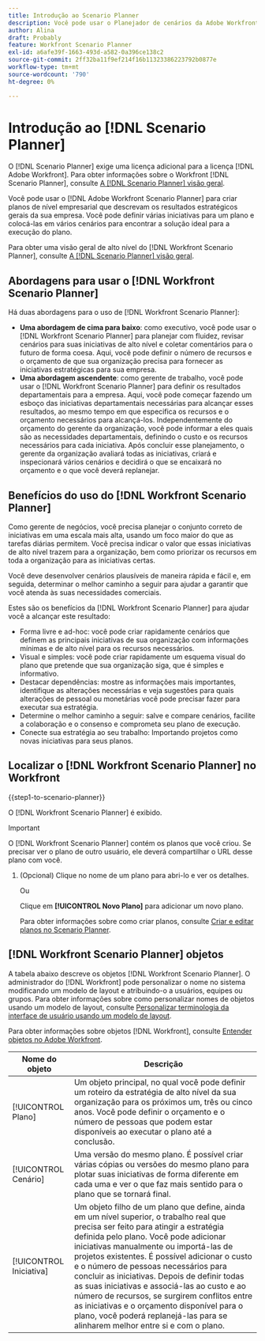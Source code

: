 ```yaml
---
title: Introdução ao Scenario Planner
description: Você pode usar o Planejador de cenários da Adobe Workfront para criar planos de nível empresarial que descrevam os resultados estratégicos gerais de sua empresa. Você pode definir várias iniciativas para um plano e colocá-las em vários cenários para encontrar a solução ideal para a execução do plano.
author: Alina
draft: Probably
feature: Workfront Scenario Planner
exl-id: a6afe39f-1663-493d-a582-0a396ce138c2
source-git-commit: 2ff32ba11f9ef214f16b11323386223792b0877e
workflow-type: tm+mt
source-wordcount: '790'
ht-degree: 0%

---
```


# Introdução ao [!DNL Scenario Planner]

O [!DNL Scenario Planner] exige uma licença adicional para a licença [!DNL Adobe Workfront]. Para obter informações sobre o Workfront [!DNL Scenario Planner], consulte [A [!DNL Scenario Planner] visão geral](../scenario-planner/scenario-planner-overview.md).

Você pode usar o [!DNL Adobe Workfront Scenario Planner] para criar planos de nível empresarial que descrevam os resultados estratégicos gerais da sua empresa. Você pode definir várias iniciativas para um plano e colocá-las em vários cenários para encontrar a solução ideal para a execução do plano.

Para obter uma visão geral de alto nível do [!DNL Workfront Scenario Planner], consulte [A [!DNL Scenario Planner] visão geral](../scenario-planner/scenario-planner-overview.md).

## Abordagens para usar o [!DNL Workfront Scenario Planner]

Há duas abordagens para o uso de [!DNL Workfront Scenario Planner]:

* **Uma abordagem de cima para baixo**: como executivo, você pode usar o [!DNL Workfront Scenario Planner] para planejar com fluidez, revisar cenários para suas iniciativas de alto nível e coletar comentários para o futuro de forma coesa. Aqui, você pode definir o número de recursos e o orçamento de que sua organização precisa para fornecer as iniciativas estratégicas para sua empresa.
* **Uma abordagem ascendente**: como gerente de trabalho, você pode usar o [!DNL Workfront Scenario Planner] para definir os resultados departamentais para a empresa. Aqui, você pode começar fazendo um esboço das iniciativas departamentais necessárias para alcançar esses resultados, ao mesmo tempo em que especifica os recursos e o orçamento necessários para alcançá-los. Independentemente do orçamento do gerente da organização, você pode informar a eles quais são as necessidades departamentais, definindo o custo e os recursos necessários para cada iniciativa. Após concluir esse planejamento, o gerente da organização avaliará todas as iniciativas, criará e inspecionará vários cenários e decidirá o que se encaixará no orçamento e o que você deverá replanejar.

## Benefícios do uso do [!DNL Workfront Scenario Planner]

Como gerente de negócios, você precisa planejar o conjunto correto de iniciativas em uma escala mais alta, usando um foco maior do que as tarefas diárias permitem. Você precisa indicar o valor que essas iniciativas de alto nível trazem para a organização, bem como priorizar os recursos em toda a organização para as iniciativas certas.

Você deve desenvolver cenários plausíveis de maneira rápida e fácil e, em seguida, determinar o melhor caminho a seguir para ajudar a garantir que você atenda às suas necessidades comerciais.

Estes são os benefícios da [!DNL Workfront Scenario Planner] para ajudar você a alcançar este resultado:

* Forma livre e ad-hoc: você pode criar rapidamente cenários que definem as principais iniciativas de sua organização com informações mínimas e de alto nível para os recursos necessários.
* Visual e simples: você pode criar rapidamente um esquema visual do plano que pretende que sua organização siga, que é simples e informativo.
* Destacar dependências: mostre as informações mais importantes, identifique as alterações necessárias e veja sugestões para quais alterações de pessoal ou monetárias você pode precisar fazer para executar sua estratégia.
* Determine o melhor caminho a seguir: salve e compare cenários, facilite a colaboração e o consenso e comprometa seu plano de execução.
* Conecte sua estratégia ao seu trabalho: Importando projetos como novas iniciativas para seus planos.

## Localizar o [!DNL Workfront Scenario Planner] no Workfront

{{step1-to-scenario-planner}}

<!--drafted for Shell: or click the **Main Menu** <insert icon> in the upper-left corner, if it's available.-->

O [!DNL Workfront Scenario Planner] é exibido.

>[!IMPORTANT]
>
>O [!DNL Workfront Scenario Planner] contém os planos que você criou. Se precisar ver o plano de outro usuário, ele deverá compartilhar o URL desse plano com você.

1. (Opcional) Clique no nome de um plano para abri-lo e ver os detalhes.

   Ou

   Clique em **[!UICONTROL Novo Plano]** para adicionar um novo plano.

   Para obter informações sobre como criar planos, consulte [Criar e editar planos no Scenario Planner](../scenario-planner/create-and-edit-plans.md).

## [!DNL Workfront Scenario Planner] objetos

A tabela abaixo descreve os objetos [!DNL Workfront Scenario Planner]. O administrador do [!DNL Workfront] pode personalizar o nome no sistema modificando um modelo de layout e atribuindo-o a usuários, equipes ou grupos. Para obter informações sobre como personalizar nomes de objetos usando um modelo de layout, consulte [Personalizar terminologia da interface de usuário usando um modelo de layout](../administration-and-setup/customize-workfront/use-layout-templates/customize-terminology.md).

Para obter informações sobre objetos [!DNL Workfront], consulte [Entender objetos no Adobe Workfront](../workfront-basics/navigate-workfront/workfront-navigation/understand-objects.md).

| Nome do objeto | Descrição |
|---|---|
| [!UICONTROL Plano] | Um objeto principal, no qual você pode definir um roteiro da estratégia de alto nível da sua organização para os próximos um, três ou cinco anos. Você pode definir o orçamento e o número de pessoas que podem estar disponíveis ao executar o plano até a conclusão. |
| [!UICONTROL Cenário] | Uma versão do mesmo plano. É possível criar várias cópias ou versões do mesmo plano para plotar suas iniciativas de forma diferente em cada uma e ver o que faz mais sentido para o plano que se tornará final. |
| [!UICONTROL Iniciativa] | Um objeto filho de um plano que define, ainda em um nível superior, o trabalho real que precisa ser feito para atingir a estratégia definida pelo plano. Você pode adicionar iniciativas manualmente ou importá-las de projetos existentes. É possível adicionar o custo e o número de pessoas necessários para concluir as iniciativas. Depois de definir todas as suas iniciativas e associá-las ao custo e ao número de recursos, se surgirem conflitos entre as iniciativas e o orçamento disponível para o plano, você poderá replanejá-las para se alinharem melhor entre si e com o plano. |

